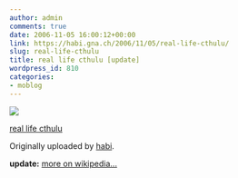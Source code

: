 ```yaml
---
author: admin
comments: true
date: 2006-11-05 16:00:12+00:00
link: https://habi.gna.ch/2006/11/05/real-life-cthulu/
slug: real-life-cthulu
title: real life cthulu [update]
wordpress_id: 810
categories:
- moblog
---
```



 [![](http://static.flickr.com/118/289497011_af10834420_m.jpg)](http://www.flickr.com/photos/habi/289497011/)
   

 
  [real life cthulu](http://www.flickr.com/photos/habi/289497011/)
    

  Originally uploaded by [habi](http://www.flickr.com/people/habi/).
 



**update:** [more on wikipedia...](http://en.wikipedia.org/wiki/Cthulhu)
  

